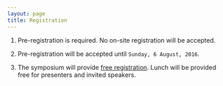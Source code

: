 ```yaml
---
layout: page
title: Registration
---
```



1. Pre-registration is required. No on-site registration will be accepted.

2. Pre-registration will be accepted until `Sunday, 6 August, 2016`.

3. The symposium will provide [free registration](https://docs.google.com/forms/d/e/1FAIpQLSdxz452IvXT5ZLR0oXkRIgZ4ivfDGlpIJzh3FwjT3wHb7onZg/viewform). Lunch will be provided free for presenters and invited speakers.